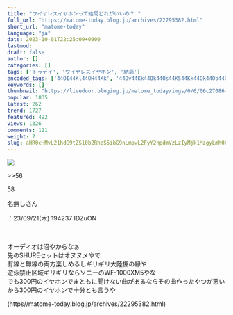 ```yaml
---
title: "ワイヤレスイヤホンって結局どれがいいの？ "
full_url: "https://matome-today.blog.jp/archives/22295382.html"
short_url: "matome-today"
language: "ja"
date: 2023-10-01T22:25:09+0900
lastmod: 
draft: false
author: []
categories: []
tags: ['トゥデイ', 'ワイヤレスイヤホン', '結局']
encoded_tags: ['44OI44Kl44OH44Kk', '44Ov44Kk44Ok44Os44K544Kk44Ok44Ob44Oz', '57WQ5bGA']
keywords: []
thumbnail: "https://livedoor.blogimg.jp/matome_today/imgs/0/6/06c27086-s.png"
popular: 1835
latest: 262
trend: 1727
featured: 492
views: 1326
comments: 121
weight: 7
slug: aHR0cHMvL21hdG9tZS10b2RheS5ibG9nLmpwL2FyY2hpdmVzLzIyMjk1MzgyLmh0bWw=
---
```


![](https://livedoor.blogimg.jp/matome_today/imgs/0/6/06c27086-s.png)

<p> >>56<p>58 <p>名無しさん</p>：23/09/21(木) 194237 IDZuON<br></p><br><p>オーディオは沼やからなぁ<br>先のSHUREセットはオヌヌメやで<br>有線と無線の両方楽しめるしギリギリ大陸棚の縁や<br>遊泳禁止区域ギリギリならソニーのWF-1000XM5やな<br>でも300円のイヤホンでまともに聞けない曲があるならその曲作ったやつが悪いから300円のイヤホンで十分とも言うや </p></p>

(https//matome-today.blog.jp/archives/22295382.html)
